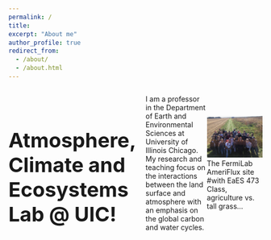 ```yaml
---
permalink: /
title:
excerpt: "About me"
author_profile: true
redirect_from: 
  - /about/
  - /about.html
---
```


<div style="display: flex; align-items: center; justify-content: space-between; margin-bottom: 2em;">
  <h1 style="font-size: 40px; font-weight: bold; margin-bottom: 0; margin-right: 20px;">Atmosphere, Climate and Ecosystems Lab @ UIC!</h1>

I am a professor in the Department of Earth and Environmental Sciences at University of Illinois Chicago. My research and teaching focus on the interactions between the land surface and atmosphere with an emphasis on the global carbon and water cycles. 

![FermiLab AmeriFlux Site](https://github.com/Kaludii/mberk.github.io/blob/master/images/main/xid-53617990_2-1024x768.jpg?raw=true) The FermiLab AmeriFlux site #with EaES 473 Class, agriculture vs. tall grass…

